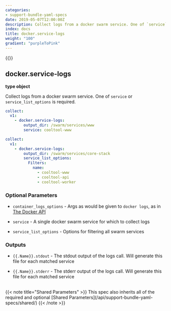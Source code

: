 ```yaml
---
categories:
- support-bundle-yaml-specs
date: 2019-05-07T12:00:00Z
description: Collect logs from a docker swarm service. One of `service` or `service_list_options` is required.
index: docs
title: docker.service-logs
weight: "100"
gradient: "purpleToPink"
---
```


{{<legacynotice>}}

## docker.service-logs

**type object**

Collect logs from a docker swarm service. One of `service` or `service_list_options` is required.


```yaml
collect:
  v1:
    - docker.service-logs:
        output_dir: /swarm/services/www
        service: cooltool-www
```

```yaml
collect:
  v1:
    - docker.service-logs:
        output_dir: /swarm/services/core-stack
        service_list_options:
          Filters:
            name:
              - cooltool-www
              - cooltool-api
              - cooltool-worker
```


### Optional Parameters


- `container_logs_options` - Args as would be given to `docker logs`, as in [The Docker API](https://github.com/moby/moby/blob/master/api/types/client.go#L73)


- `service` - A single docker swarm service for which to collect logs


- `service_list_options` - Options for filtering all swarm services



### Outputs

    
- `{{.Name}}.stdout` - The stdout output of the logs call. Will generate this file for each matched service

- `{{.Name}}.stderr` - The stderr output of the logs call. Will generate this file for each matched service


<br>
{{< note title="Shared Parameters" >}}
This spec also inherits all of the required and optional [Shared Parameters](/api/support-bundle-yaml-specs/shared/)
{{< /note >}}

  